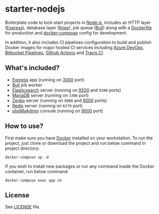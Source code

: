 # starter-nodejs

Boilerplate code to kick-start projects in [Node.js](https://nodejs.org/), includes an HTTP layer ([Express](https://expressjs.com/)), database layer ([Knex](https://knexjs.org/)), job queue ([Bull](https://optimalbits.github.io/bull/)) along with a [Dockerfile](https://docs.docker.com/engine/reference/builder/) for production and [docker-compose](https://docs.docker.com/compose/) config for development.

In addition, it also includes CI pipelines configuration to build and publish Docker images for major hosted CI services including [Azure DevOps](https://azure.microsoft.com/en-in/services/devops/), [Bitbucket Pipelines](https://bitbucket.org/product/features/pipelines), [Github Actions](https://github.com/features/actions) and [Travis CI](https://www.travis-ci.com/).

## What's included?

- [Express](https://expressjs.com/) app (running on [3000](http://localhost:3000/) port)
- [Bull](https://optimalbits.github.io/bull/) job worker
- [Elasticsearch](https://www.elastic.co/elastic-stack/) server (running on [9200](http://localhost:9200/) and `9300` ports)
- [MariaDB](https://mariadb.org/) server (running on `3306` port)
- [Zenko](https://www.zenko.io/cloudserver/) server (running on `9000` and [8000](http://localhost:8000/) ports)
- [Redis](https://redis.io/) server (running on `6379` port)
- [phpMyAdmin](https://www.phpmyadmin.net/) console (running on [9000](http://localhost:9000/) port)

## How to use?

First make sure you have [Docker](https://www.docker.com/) installed on your workstation.
To run the project, just clone or download the project and run below command in project directory:

```shell
docker-compose up -d
```

If you wish to install new packages or run any command inside the Docker container, run below command:

```shell
docker-compose exec app sh
```

## License

See [LICENSE](LICENSE) file.
